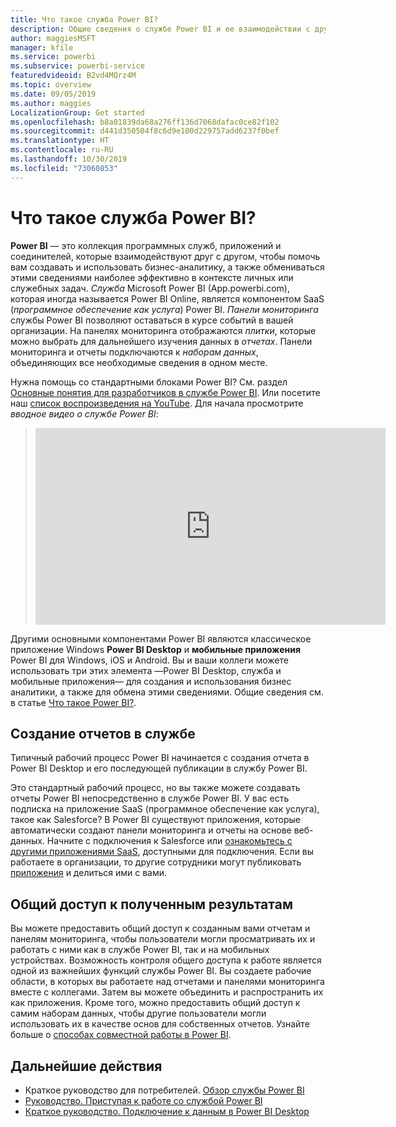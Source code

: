 ```yaml
---
title: Что такое служба Power BI?
description: Общие сведения о службе Power BI и ее взаимодействии с другими компонентами Power BI.
author: maggiesMSFT
manager: kfile
ms.service: powerbi
ms.subservice: powerbi-service
featuredvideoid: B2vd4MQrz4M
ms.topic: overview
ms.date: 09/05/2019
ms.author: maggies
LocalizationGroup: Get started
ms.openlocfilehash: b8a01839da68a276ff136d7068dafac0ce82f102
ms.sourcegitcommit: d441d350504f8c6d9e100d229757add6237f0bef
ms.translationtype: HT
ms.contentlocale: ru-RU
ms.lasthandoff: 10/30/2019
ms.locfileid: "73060853"
---
```

# <a name="what-is-the-power-bi-service"></a>Что такое служба Power BI?
**Power BI** — это коллекция программных служб, приложений и соединителей, которые взаимодействуют друг с другом, чтобы помочь вам создавать и использовать бизнес-аналитику, а также обмениваться этими сведениями наиболее эффективно в контексте личных или служебных задач. *Служба* Microsoft Power BI (App.powerbi.com), которая иногда называется Power BI Online, является компонентом SaaS (*программное обеспечение как услуга*) Power BI. *Панели мониторинга* службы Power BI позволяют оставаться в курсе событий в вашей организации. На панелях мониторинга отображаются *плитки*, которые можно выбрать для дальнейшего изучения данных в *отчетах*. Панели мониторинга и отчеты подключаются к *наборам данных*, объединяющих все необходимые сведения в одном месте. 

Нужна помощь со стандартными блоками Power BI? См. раздел [Основные понятия для разработчиков в службе Power BI](service-basic-concepts.md). Или посетите наш [список воспроизведения на YouTube](https://www.youtube.com/playlist?list=PL1N57mwBHtN0JFoKSR0n-tBkUJHeMP2cP). Для начала просмотрите *вводное видео о службе Power BI*:

> 
> <iframe width="560" height="315" src="https://www.youtube.com/embed/B2vd4MQrz4M" frameborder="0" allowfullscreen></iframe>
> 

Другими основными компонентами Power BI являются классическое приложение Windows **Power BI Desktop** и **мобильные приложения** Power BI для Windows, iOS и Android. Вы и ваши коллеги можете использовать три этих элемента &mdash;Power BI Desktop, служба и мобильные приложения&mdash; для создания и использования бизнес аналитики, а также для обмена этими сведениями. Общие сведения см. в статье [Что такое Power BI?](fundamentals/power-bi-overview.md).

## <a name="creating-reports-in-the-service"></a>Создание отчетов в службе
Типичный рабочий процесс Power BI начинается с создания отчета в Power BI Desktop и его последующей публикации в службу Power BI.  

Это стандартный рабочий процесс, но вы также можете создавать отчеты Power BI непосредственно в службе Power BI. У вас есть подписка на приложение SaaS (программное обеспечение как услуга), такое как Salesforce? В Power BI существуют приложения, которые автоматически создают панели мониторинга и отчеты на основе веб-данных. Начните с подключения к Salesforce или [ознакомьтесь с другими приложениями SaaS](service-get-data.md), доступными для подключения. Если вы работаете в организации, то другие сотрудники могут публиковать [приложения](service-create-distribute-apps.md) и делиться ими с вами.

## <a name="sharing-your-findings"></a>Общий доступ к полученным результатам 

Вы можете предоставить общий доступ к созданным вами отчетам и панелям мониторинга, чтобы пользователи могли просматривать их и работать с ними как в службе Power BI, так и на мобильных устройствах. Возможность контроля общего доступа к работе является одной из важнейших функций службы Power BI. Вы создаете рабочие области, в которых вы работаете над отчетами и панелями мониторинга вместе с коллегами. Затем вы можете объединить и распространить их как приложения. Кроме того, можно предоставить общий доступ к самим наборам данных, чтобы другие пользователи могли использовать их в качестве основ для собственных отчетов. Узнайте больше о [способах совместной работы в Power BI](service-how-to-collaborate-distribute-dashboards-reports.md).

## <a name="next-steps"></a>Дальнейшие действия
- Краткое руководство для потребителей. [Обзор службы Power BI](consumer/end-user-experience.md)   
- [Руководство. Приступая к работе со службой Power BI](service-get-started.md)
- [Краткое руководство. Подключение к данным в Power BI Desktop](desktop-quickstart-connect-to-data.md)
